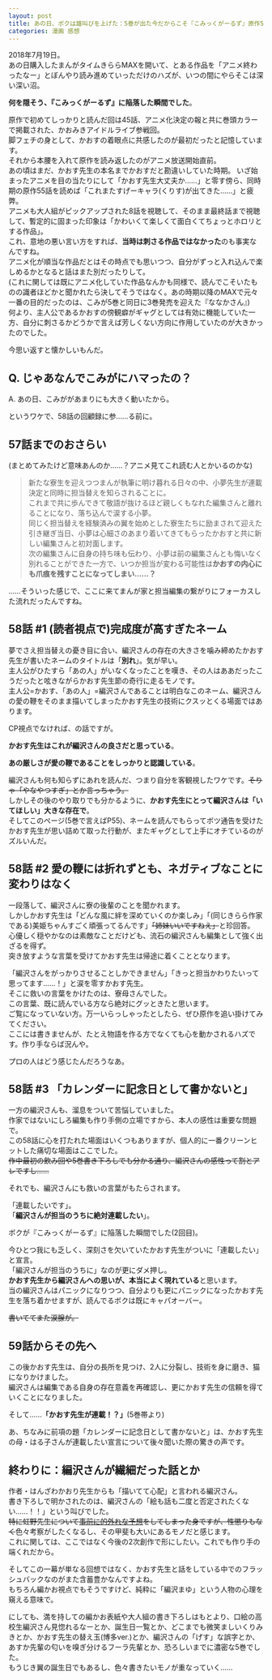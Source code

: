 ```yaml
---
layout: post
title: あの日、ボクは雄叫びを上げた：5巻が出た今だからこそ『こみっくがーるず』原作58話回顧録+
categories: 漫画 感想
---
```


2018年7月19日。  
あの日購入したまんがタイムきららMAXを開いて、とある作品を「アニメ終わったなー」とぼんやり読み進めていっただけのハズが、いつの間にやらそこは深い深い沼。  
  
**何を隠そう、『こみっくがーるず』に陥落した瞬間でした**。

原作で初めてしっかりと読んだ回は45話、アニメ化決定の報と共に巻頭カラーで掲載された、かおみきアイドルライブ参戦回。  
脚フェチの身として、かおすの着眼点に共感したのが最初だったと記憶しています。  
それから本腰を入れて原作を読み返したのがアニメ放送開始直前。  
あの頃はまだ、かおす先生の本名までかおすだと勘違いしていた時期。
いざ始まったアニメを目の当たりにして「かおす先生大丈夫か……」と零す傍ら、同時期の原作55話を読めば「これまたすげーキャラ(くりす)が出てきた……」と疲弊。  
アニメも大人組がピックアップされた8話を視聴して、そのまま最終話まで視聴して、暫定的に固まった印象は「かわいくて楽しくて面白くてちょっとホロリとする作品」。  
これ、意地の悪い言い方をすれば、**当時は刺さる作品ではなかった**のも事実なんですね。  
アニメ化が順当な作品だとはその時点でも思いつつ、自分がずっと入れ込んで楽しめるかとなると話はまた別だったりして。  
(これに関しては既にアニメ化していた作品なんかも同様で、読んでこそいたものの識者ほどかと聞かれたら決してそうではなく。あの時期以降のMAXで元々一番の目的だったのは、こみが5巻と同日に3巻発売を迎えた『ななかさん』)  
何より、主人公であるかおすの傍観癖がギャグとしては有効に機能していた一方、自分に刺さるかどうかで言えば芳しくない方向に作用していたのが大きかったのでした。  

今思い返すと懐かしいもんだ。

## Q. じゃあなんでこみがにハマったの？

A. あの日、こみががあまりにも大きく動いたから。

というワケで、58話の回顧録に参……る前に。

## 57話までのおさらい

(まとめてみたけど意味あんのか……？アニメ見てこれ読む人とかいるのかな)

> 新たな寮生を迎えつつまんが執筆に明け暮れる日々の中、小夢先生が連載決定と同時に担当替えを知らされることに。  
> これまで共に歩んできて敬語が抜けるほど親しくもなれた編集さんと離れることになり、落ち込んで涙する小夢。  
> 同じく担当替えを経験済みの翼を始めとした寮生たちに励まされて迎えた引き継ぎ当日、小夢は心細さのあまり着いてきてもらったかおすと共に新しい編集さんと初対面します。  
> 次の編集さんに自身の持ち味も伝わり、小夢は前の編集さんとも悔いなく別れることができた一方で、いつか担当が変わる可能性は**かおすの内心にも爪痕を残すことになってしまい……？**  

……そういった感じで、ここに来てまんが家と担当編集の繋がりにフォーカスした流れだったんですね。

## 58話 #1 (読者視点で)完成度が高すぎたネーム

夢でさえ担当替えの憂き目に合い、編沢さんの存在の大きさを噛み締めたかおす先生が書いたネームのタイトルは「**別れ**」。気が早い。  
主人公がひたすら「あの人」がいなくなったことを嘆き、その人はああだったこうだったと呟きながらかおす先生節の奇行に走るモノです。  
主人公=かおす、「あの人」=編沢さんであることは明白なこのネーム、編沢さんの愛の鞭をそのまま描いてしまったかおす先生の技術にクスッとくる場面ではあります。

CP視点でなければ、の話ですが。

**かおす先生はこれが編沢さんの良さだと思っている**。

**あの厳しさが愛の鞭であることをしっかりと認識している**。

編沢さんも何も知らずにあれを読んだ、つまり自分を客観視したワケです。~~そりゃ「やなやつすぎ」とか言っちゃう。~~  
しかしその後のやり取りでも分かるように、**かおす先生にとって編沢さんは「いてほしい」大きな存在で**。  
そしてこのページ(5巻で言えばP55)、ネームを読んでもらってボツ通告を受けたかおす先生が思い詰めて取った行動が、またギャグとして上手にオチているのがズルいんだ。

## 58話 #2 愛の鞭には折れずとも、ネガティブなことに変わりはなく

一段落して、編沢さんに寮の後輩のことを聞かれます。  
しかしかおす先生は「どんな風に絆を深めていくのか楽しみ」「(同じきらら作家である)美姫ちゃんすごく頑張ってるんです」~~「姉妹いいですねえ」~~と珍回答。  
心優しく穏やかなのは素敵なことだけども、流石の編沢さんも編集として強く出ざるを得ず。  
突き放すような言葉を受けてかおす先生は帰途に着くこととなります。

「編沢さんをがっかりさせることしかできません」「きっと担当かわりたいって思ってます……！」と涙を零すかおす先生。  
そこに救いの言葉をかけたのは、寮母さんでした。  
この言葉、既に読んでいる方なら絶対にグッときたと思います。  
ご覧になっていない方。万一いらっしゃったとしたら、ぜひ原作を追い掛けてみてください。  
ここには書きませんが、たとえ物語を作る方でなくても心を動かされるハズです。作り手ならば況んや。

プロの人はどう感じたんだろうなあ。

## 58話 #3 「カレンダーに記念日として書かないと」

一方の編沢さんも、溜息をついて苦悩していました。  
作家ではないにしろ編集も作り手側の立場ですから、本人の感性は重要な問題で。  
この58話に心を打たれた場面はいくつもありますが、個人的に一番クリーンヒットした痛切な場面はここでした。  
~~作中最初の飲み回や5巻書き下ろしでも分かる通り、編沢さんの感性って割とアレですし……~~

それでも、編沢さんにも救いの言葉がもたらされます。

「連載したいです」。  
「**編沢さんが担当のうちに絶対連載したい**」。

ボクが『こみっくがーるず』に陥落した瞬間でした(2回目)。

今ひとつ我にも乏しく、深刻さを欠いていたかおす先生がついに「連載したい」と宣言。  
「編沢さんが担当のうちに」なのが更にダメ押し。  
**かおす先生から編沢さんへの思いが、本当によく現れている**と思います。  
当の編沢さんはパニックになりつつ、自分よりも更にパニックになったかおす先生を落ち着かせますが、読んでるボクは既にキャパオーバー。

~~書いててまた涙腺が。~~

## 59話からその先へ

この後かおす先生は、自分の長所を見つけ、2人に分裂し、技術を身に磨き、猫になりかけました。  
編沢さんは編集である自身の存在意義を再確認し、更にかおす先生の信頼を得ていくことになりました。

そして……**「かおす先生が連載！？」**(5巻帯より)

あ、ちなみに前項の題「カレンダーに記念日として書かないと」は、かおす先生の母・はる子さんが連載したい宣言について後々聞いた際の驚きの声です。

## 終わりに：編沢さんが繊細だった話とか

作者・はんざわかおり先生からも「描いてて心配」と言われる編沢さん。  
書き下ろしで明かされたのは、編沢さんの「絵も話も二度と否定されたくない……！！」という叫びでした。  
~~特に虹野先生について[事前に的外れな予想](https://fse.tw/CvZbu)をしてしまった身ですが、性懲りもなく~~色々考察がしたくなるし、その甲斐も大いにあるモノだと感じます。  
これに関しては、ここではなく今後の2次創作で形にしたい。これでも作り手の端くれだから。

そしてこの一幕が単なる回想ではなく、かおす先生と話をしている中でのフラッシュバックなのがまた含蓄豊かなんですよね。  
もちろん編かお視点でもそうですけど、純粋に「編沢まゆ」という人物の心理を窺える意味で。

にしても、満を持しての編かお表紙や大人組の書き下ろしはもとより、口絵の高校生編沢さん見惚れるなーとか、誕生日一覧とか、どこまでも微笑ましいくりみきとか、かおす先生の替え玉(博多ver.)とか、編沢さんの「げす」な誤字とか、あすか先輩の匂いを嗅ぎ分けるフーラ先輩とか、恐ろしいまでに濃密な5巻でした。  
もうじき翼の誕生日でもあるし、色々書きたいモノが重なっていく……

